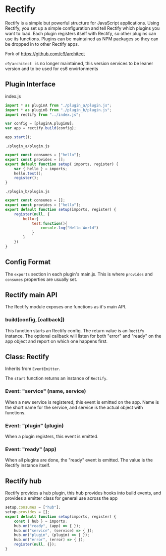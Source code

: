 # Rectify

Rectify is a simple but powerful structure for JavaScript applications. Using Rectify,
you set up a simple configuration and tell Rectify which plugins you want to load. Each
plugin registers itself with Rectify, so other plugins can use its functions. Plugins can
be maintained as NPM packages so they can be dropped in to other Rectify apps.

Fork of https://github.com/c9/architect 

`c9/architect ` is no longer maintained,  this version services to be leaner version and to be used for es6 envirtonments

## Plugin Interface

index.js
```js
import * as pluginA from "./plugin_a/plugin.js";
import * as pluginB from "./plugin_b/plugin.js";
import rectify from "../index.js";

var config = [pluginA,pluginB];
var app = rectify.build(config);

app.start();
```

`./plugin_a/plugin.js`
```js
export const consumes = ["hello"];
export const provides = [];
export default function setup( imports, register) {
    var { hello } = imports;
    hello.test();
    register();
}
```

`./plugin_b/plugin.js`
```js
export const consumes = [];
export const provides = ["hello"];
export default function setup(imports, register) {
    register(null, {
        hello:{
            test:function(){
                console.log("Hello World")
            }
        }
    })
}
```

## Config Format

The `exports` section in each plugin's main.js.  This is where `provides` and `consumes` properties are usually set.

## Rectify main API

The Rectify module exposes one functions as it's main API.

### build(config, [callback])

This function starts an Rectify config.  The return value is an `Rectify` instance.  The optional callback will listen for both "error" and "ready" on the app object and report on which one happens first.

## Class: Rectify

Inherits from `EventEmitter`.

The `start` function returns an instance of `Rectify`.

### Event: "service" (name, service)

When a new service is registered, this event is emitted on the app.  Name is the short name for the service, and service is the actual object with functions.

### Event: "plugin" (plugin)

When a plugin registers, this event is emitted.

### Event: "ready" (app)

When all plugins are done, the "ready" event is emitted.  The value is the Rectify instance itself.

## Rectify hub

Rectify provides a hub plugin, this hub provides hooks into build events, and provides a emitter class for general use across the app

```js
setup.consumes = ["hub"];
setup.provides = [];
export default function setup(imports, register) {
    const { hub } = imports;
    hub.on("ready", (app) => { });
    hub.on("service", (service) => { });
    hub.on("plugin", (plugin) => { });
    hub.on("error", (error) => { });
    register(null, {});
}
```

